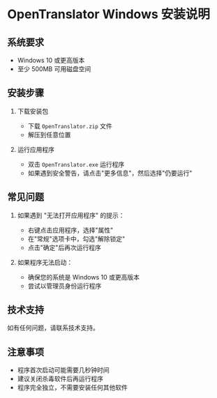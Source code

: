 # OpenTranslator Windows 安装说明

## 系统要求

- Windows 10 或更高版本
- 至少 500MB 可用磁盘空间

## 安装步骤

1. 下载安装包

   - 下载 `OpenTranslator.zip` 文件
   - 解压到任意位置

2. 运行应用程序
   - 双击 `OpenTranslator.exe` 运行程序
   - 如果遇到安全警告，请点击"更多信息"，然后选择"仍要运行"

## 常见问题

1. 如果遇到 "无法打开应用程序" 的提示：

   - 右键点击应用程序，选择"属性"
   - 在"常规"选项卡中，勾选"解除锁定"
   - 点击"确定"后再次运行程序

2. 如果程序无法启动：
   - 确保您的系统是 Windows 10 或更高版本
   - 尝试以管理员身份运行程序

## 技术支持

如有任何问题，请联系技术支持。

## 注意事项

- 程序首次启动可能需要几秒钟时间
- 建议关闭杀毒软件后再运行程序
- 程序完全独立，不需要安装任何其他软件
